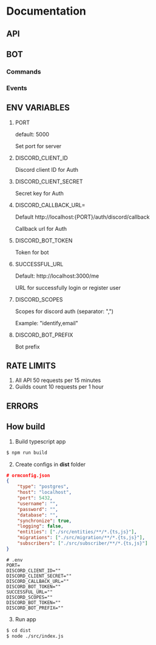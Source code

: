 # Documentation

## API

## BOT
### Commands

### Events
## ENV VARIABLES
1. PORT 
    <p>default: 5000</p>
    <p>Set port for server</p>
2. DISCORD_CLIENT_ID
    <p>Discord client ID for Auth</p>
3. DISCORD_CLIENT_SECRET
    <p>Secret key for Auth</p>
4. DISCORD_CALLBACK_URL=
    <p>Default http://localhost:{PORT}/auth/discord/callback</p>
    <p>Callback url for Auth</p> 
5. DISCORD_BOT_TOKEN
    <p>Token for bot</p>
6. SUCCESSFUL_URL
    <p>Default: http://localhost:3000/me</p>
    <p>URL for successfully login or register user </p>
7. DISCORD_SCOPES
    <p>Scopes for discord auth (separator: ",")</p>
    <p>Example: "identify,email"</p>
8. DISCORD_BOT_PREFIX
    <p>Bot prefix</p>
## RATE LIMITS
1. All API 
    50 requests per 15 minutes 
2. Guilds count
    10 requests per 1 hour
## ERRORS


## How build
1. Build typescript app 
```bash
$ npm run build
```

2. Create configs in __dist__ folder
```json
# ormconfig.json
{
    "type": "postgres",
    "host": "localhost",
    "port": 5432,
    "username": "",
    "password": "",
    "database": "",
    "synchronize": true,
    "logging": false,
    "entities": ["./src/entities/**/*.{ts,js}"],
    "migrations": ["./src/migration/**/*.{ts,js}"],
    "subscribers": ["./src/subscriber/**/*.{ts,js}"]
}
```
```
# .env
PORT=
DISCORD_CLIENT_ID=""
DISCORD_CLIENT_SECRET=""
DISCORD_CALLBACK_URL=""
DISCORD_BOT_TOKEN=""
SUCCESSFUL_URL=""
DISCORD_SCOPES=""
DISCORD_BOT_TOKEN=""
DISCORD_BOT_PREFIX=""
```

3. Run app
```bash
$ cd dist
$ node ./src/index.js
```
